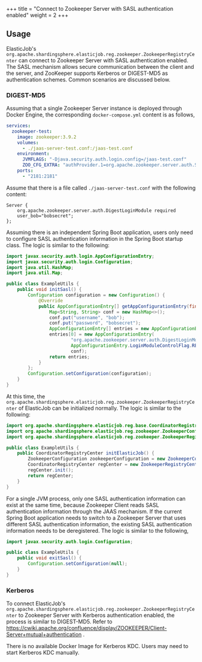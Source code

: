 +++
title = "Connect to Zookeeper Server with SASL authentication enabled"
weight = 2
+++

## Usage

ElasticJob's `org.apache.shardingsphere.elasticjob.reg.zookeeper.ZookeeperRegistryCenter` can connect to Zookeeper Server with SASL authentication enabled.
The SASL mechanism allows secure communication between the client and the server, 
and ZooKeeper supports Kerberos or DIGEST-MD5 as authentication schemes.
Common scenarios are discussed below.

### DIGEST-MD5

Assuming that a single Zookeeper Server instance is deployed through Docker Engine, 
the corresponding `docker-compose.yml` content is as follows,

```yaml
services:
  zookeeper-test:
    image: zookeeper:3.9.2
    volumes:
      - ./jaas-server-test.conf:/jaas-test.conf
    environment:
      JVMFLAGS: "-Djava.security.auth.login.config=/jaas-test.conf"
      ZOO_CFG_EXTRA: "authProvider.1=org.apache.zookeeper.server.auth.SASLAuthenticationProvider sessionRequireClientSASLAuth=true"
    ports:
      - "2181:2181"
```

Assume that there is a file called `./jaas-server-test.conf` with the following content:

```
Server {
    org.apache.zookeeper.server.auth.DigestLoginModule required
    user_bob="bobsecret";
};
```

Assuming there is an independent Spring Boot application, 
users only need to configure SASL authentication information in the Spring Boot startup class. 
The logic is similar to the following:

```java
import javax.security.auth.login.AppConfigurationEntry;
import javax.security.auth.login.Configuration;
import java.util.HashMap;
import java.util.Map;

public class ExampleUtils {
    public void initSasl() {
        Configuration configuration = new Configuration() {
            @Override
            public AppConfigurationEntry[] getAppConfigurationEntry(final String name) {
                Map<String, String> conf = new HashMap<>();
                conf.put("username", "bob");
                conf.put("password", "bobsecret");
                AppConfigurationEntry[] entries = new AppConfigurationEntry[1];
                entries[0] = new AppConfigurationEntry(
                        "org.apache.zookeeper.server.auth.DigestLoginModule",
                        AppConfigurationEntry.LoginModuleControlFlag.REQUIRED,
                        conf);
                return entries;
            }
        };
        Configuration.setConfiguration(configuration);
    }
}
```

At this time, the `org.apache.shardingsphere.elasticjob.reg.zookeeper.ZookeeperRegistryCenter` of ElasticJob can be initialized normally. 
The logic is similar to the following:

```java
import org.apache.shardingsphere.elasticjob.reg.base.CoordinatorRegistryCenter;
import org.apache.shardingsphere.elasticjob.reg.zookeeper.ZookeeperConfiguration;
import org.apache.shardingsphere.elasticjob.reg.zookeeper.ZookeeperRegistryCenter;

public class ExampleUtils {
    public CoordinatorRegistryCenter initElasticJob() {
        ZookeeperConfiguration zookeeperConfiguration = new ZookeeperConfiguration("127.0.0.1:2181", "test-namespace");
        CoordinatorRegistryCenter regCenter = new ZookeeperRegistryCenter(zookeeperConfiguration);
        regCenter.init();
        return regCenter;
    }
}
```

For a single JVM process, only one SASL authentication information can exist at the same time, 
because Zookeeper Client reads SASL authentication information through the JAAS mechanism.
If the current Spring Boot application needs to switch to a Zookeeper Server that uses different SASL authentication information, 
the existing SASL authentication information needs to be deregistered. 
The logic is similar to the following,

```java
import javax.security.auth.login.Configuration;

public class ExampleUtils {
    public void exitSasl() {
        Configuration.setConfiguration(null);
    }
}
```

### Kerberos

To connect ElasticJob's `org.apache.shardingsphere.elasticjob.reg.zookeeper.ZookeeperRegistryCenter` to Zookeeper Server with Kerberos authentication enabled,
the process is similar to DIGEST-MD5. 
Refer to https://cwiki.apache.org/confluence/display/ZOOKEEPER/Client-Server+mutual+authentication .

There is no available Docker Image for Kerberos KDC. Users may need to start Kerberos KDC manually.
